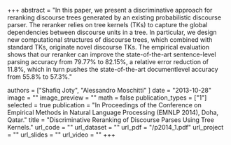 +++
abstract = "In this paper, we present a discriminative approach for reranking discourse trees generated by an existing probabilistic discourse parser. The reranker relies on tree kernels (TKs) to capture the global dependencies between discourse units in a tree. In particular, we design new computational structures of discourse trees, which combined with standard TKs, originate novel discourse TKs. The empirical evaluation shows that our reranker can improve the state-of-the-art sentence-level parsing accuracy from 79.77% to 82.15%, a relative error reduction of 11.8%, which in turn pushes the state-of-the-art documentlevel accuracy from 55.8% to 57.3%."

authors = ["Shafiq Joty", "Alessandro Moschitti" ]
date = "2013-10-28"
image = ""
image_preview = ""
math = false
publication_types = ["1"]
selected = true
publication = "In Proceedings of the Conference on Empirical Methods in Natural Language Processing (EMNLP 2014), Doha, Qatar."
title = "Discriminative Reranking of Discourse Parses Using Tree Kernels."
url_code = ""
url_dataset = ""
url_pdf = "/p2014_1.pdf"
url_project = ""
url_slides = ""
url_video = ""
+++


